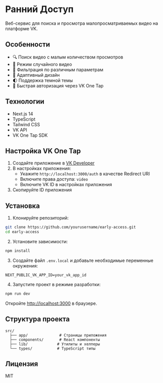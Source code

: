# Ранний Доступ

Веб-сервис для поиска и просмотра малопросматриваемых видео на платформе VK.

## Особенности

- 🔍 Поиск видео с малым количеством просмотров
- 🎲 Режим случайного видео
- 🎯 Фильтрация по различным параметрам
- 📱 Адаптивный дизайн
- 🌓 Поддержка темной темы
- 🔐 Быстрая авторизация через VK One Tap

## Технологии

- Next.js 14
- TypeScript
- Tailwind CSS
- VK API
- VK One Tap SDK

## Настройка VK One Tap

1. Создайте приложение в [VK Developer](https://vk.com/dev)
2. В настройках приложения:
   - Укажите `http://localhost:3000/auth` в качестве Redirect URI
   - Включите права доступа: `video`
   - Включите VK ID в настройках приложения
3. Скопируйте ID приложения

## Установка

1. Клонируйте репозиторий:
```bash
git clone https://github.com/yourusername/early-access.git
cd early-access
```

2. Установите зависимости:
```bash
npm install
```

3. Создайте файл `.env.local` и добавьте необходимые переменные окружения:
```env
NEXT_PUBLIC_VK_APP_ID=your_vk_app_id
```

4. Запустите проект в режиме разработки:
```bash
npm run dev
```

Откройте [http://localhost:3000](http://localhost:3000) в браузере.

## Структура проекта

```
src/
  ├── app/              # Страницы приложения
  ├── components/       # React компоненты
  ├── lib/             # Утилиты и хелперы
  └── types/           # TypeScript типы
```

## Лицензия

MIT 